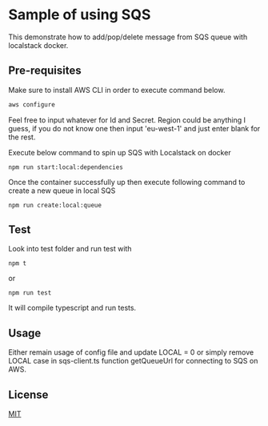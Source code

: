 # Sample of using SQS

This demonstrate how to add/pop/delete message from SQS queue with localstack docker. 

## Pre-requisites

Make sure to install AWS CLI in order to execute command below.

```bash
aws configure
```
Feel free to input whatever for Id and Secret. Region could be anything I guess, if you do not know one then input 'eu-west-1' and just enter blank for the rest.

Execute below command to spin up SQS with Localstack on docker
```npm
npm run start:local:dependencies
```
Once the container successfully up then execute following command to create a new queue in local SQS 
```npm
npm run create:local:queue
```

## Test

Look into test folder and run test with
```npm
npm t
```
or
```npm
npm run test
```
It will compile typescript and run tests.

## Usage
Either remain usage of config file and update LOCAL = 0 or simply remove LOCAL case in sqs-client.ts function getQueueUrl for connecting to SQS on AWS.

## License
[MIT](https://choosealicense.com/licenses/mit/)
